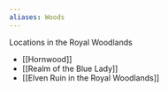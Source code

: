 ```yaml
---
aliases: Woods
---
```

Locations in the Royal Woodlands
* [[Hornwood]]
* [[Realm of the Blue Lady]]
* [[Elven Ruin in the Royal Woodlands]]